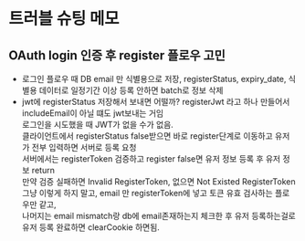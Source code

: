 # 트러블 슈팅 메모

## OAuth login 인증 후 register 플로우 고민

- 로그인 플로우 때 DB email 만 식별용으로 저장, registerStatus, expiry_date, 식별용 데이터로 일정기간 이상 등록 안하면 batch로 정보 삭제
- jwt에 registerStatus 저장해서 보내면 어떨까? registerJwt 라고 하나 만들어서 includeEmail이 아닐 떄도 jwt보내는 거임 <br>
  로그인을 시도했을 때 JWT가 없을 수가 없음.<br>
  클라이언트에서 registerStatus false받으면 바로 register단계로 이동하고 유저가 전부 입력하면 서버로 등록 요청 <br>
  서버에서는 registerToken 검증하고 register false면 유저 정보 등록 후 유저 정보 return <br>
  만약 검증 실패하면 Invalid RegisterToken, 없으면 Not Existed RegisterToken <br>
  그냥 이렇게 하지 말고, email 만 registerToken에 넣고 토큰 유효 검사하는 플로우만 같고, <br>
  나머지는 email mismatch랑 db에 email존재하는지 체크한 후 유저 등록하는걸로 유저 등록 완료하면 clearCookie 하면됨.
